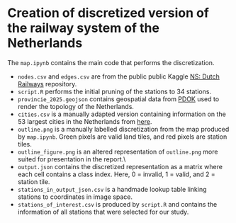 # Creation of discretized version of the railway system of the Netherlands

The `map.ipynb` contains the main code that performs the discretization.

- `nodes.csv` and `edges.csv` are from the public public Kaggle [NS: Dutch Railways](https://www.kaggle.com/datasets/jacekpardyak/ns-nederlandse-spoorwegen) repository.
- `script.R` performs the initial pruning of the stations to 34 stations.
- `provincie_2025.geojson` contains geospatial data from [PDOK](https://www.pdok.nl/introductie/-/article/bestuurlijke-gebieden) used to render the topology of the Netherlands.
- `cities.csv` is a manually adapted version containing information on the 53 largest cities in the Netherlands from [here](https://wikikids.nl/Lijst_van_grote_Nederlandse_steden).
- `outline.png` is a manually labelled discretization from the map produced by `map.ipynb`. Green pixels are valid land tiles, and red pixels are station tiles.
- `outline_figure.png` is an altered representation of `outline.png` more suited for presentation in the report.\
- `output.json` contains the discretized representation as a matrix where each cell contains a class index. Here, 0 = invalid, 1 = valid, and 2 = station tile.
- `stations_in_output_json.csv` is a handmade lookup table linking stations to coordinates in image space.
- `stations_of_interest.csv` is produced by `script.R` and contains the information of all stations that were selected for our study.